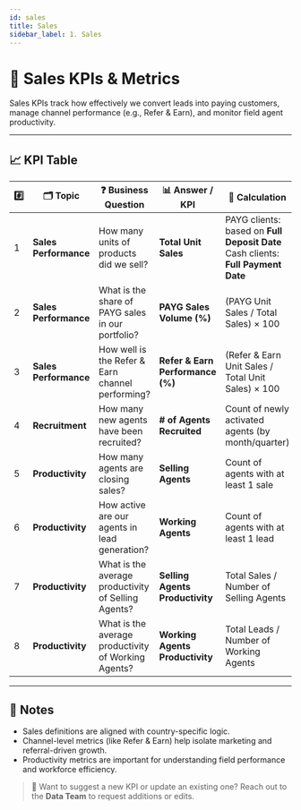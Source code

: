 ```yaml
---
id: sales
title: Sales
sidebar_label: 1. Sales
---
```


# 💼 Sales KPIs & Metrics

Sales KPIs track how effectively we convert leads into paying customers, manage channel performance (e.g., Refer & Earn), and monitor field agent productivity.

---

## 📈 KPI Table

| #️⃣ | 🗂️ Topic             | ❓ Business Question                                      | 📊 Answer / KPI            | 🧮 Calculation                                                                 | 🎯 Benchmark | 💬 Comments |
|-----|----------------------|-----------------------------------------------------------|----------------------------|--------------------------------------------------------------------------------|---------------|-------------|
| 1   | **Sales Performance** | How many units of products did we sell?                  | **Total Unit Sales**       | PAYG clients: based on **Full Deposit Date** Cash clients: **Full Payment Date** | TBD           |             |
| 2   | **Sales Performance** | What is the share of PAYG sales in our portfolio?        | **PAYG Sales Volume (%)**  | (PAYG Unit Sales / Total Sales) × 100                                         | TBD           |             |
| 3   | **Sales Performance** | How well is the Refer & Earn channel performing?         | **Refer & Earn Performance (%)** | (Refer & Earn Unit Sales / Total Unit Sales) × 100                      | TBD           |             |
| 4   | **Recruitment**       | How many new agents have been recruited?                 | **# of Agents Recruited**  | Count of newly activated agents (by month/quarter)                             | TBD           |             |
| 5   | **Productivity**      | How many agents are closing sales?                       | **Selling Agents**         | Count of agents with at least 1 sale                                           | TBD           |             |
| 6   | **Productivity**      | How active are our agents in lead generation?            | **Working Agents**         | Count of agents with at least 1 lead                                           | TBD           |             |
| 7   | **Productivity**      | What is the average productivity of Selling Agents?      | **Selling Agents Productivity**        | Total Sales / Number of Selling Agents                                         | TBD           |             |
| 8   | **Productivity**      | What is the average productivity of Working Agents?      | **Working Agents Productivity**        | Total Leads / Number of Working Agents                                         | TBD           |             |

---

## 📝 Notes

- Sales definitions are aligned with country-specific logic.
- Channel-level metrics (like Refer & Earn) help isolate marketing and referral-driven growth.
- Productivity metrics are important for understanding field performance and workforce efficiency.

> 🔄 Want to suggest a new KPI or update an existing one? Reach out to the **Data Team** to request additions or edits.
